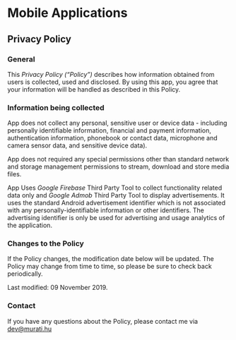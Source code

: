 # Mobile Applications
## Privacy Policy

### General
This *Privacy Policy (“Policy”)* describes how information obtained from users is collected, used and disclosed.
By using this app, you agree that your information will be handled as described in this Policy.

### Information being collected
App does not collect any personal, sensitive user or device data - including personally identifiable information,
financial and payment information, authentication information, phonebook or contact data, microphone and
camera sensor data, and sensitive device data).

App does not required any special permissions other than standard network and storage management permissions
to stream, download and store media files.

App Uses *Google Firebase* Third Party Tool to collect functionality related data only and *Google Admob* Third Party Tool
to display advertisements. It uses the standard Android advertisement identifier which is not associated with any
personally-identifiable information or other identifiers. The advertising identifier is only be used for
advertising and usage analytics of the application.

### Changes to the Policy
If the Policy changes, the modification date below will be updated.
The Policy may change from time to time, so please be sure to check back periodically.

Last modified: 09 November 2019.

### Contact
If you have any questions about the Policy, please contact me via dev@murati.hu
